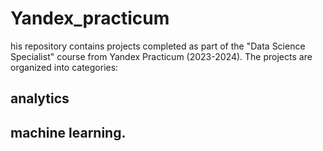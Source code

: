 # Yandex_practicum

his repository contains projects completed as part of the "Data Science Specialist" course from Yandex Practicum (2023-2024). The projects are organized into categories: 

## analytics
## machine learning.
